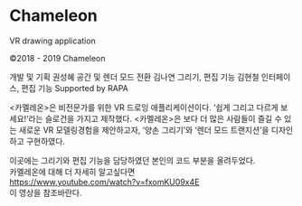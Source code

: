 # Chameleon
VR drawing application

©2018 - 2019 Chameleon

개발 및 기획
권성혜 공간 및 렌더 모드 전환
김나연 그리기, 편집 기능
김현철 인터페이스, 편집 기능
Supported by RAPA

<카멜레온>은 비전문가를 위한 VR 드로잉 애플리케이션이다. ‘쉽게 그리고 다르게 보세요!’라는 슬로건을 가지고 제작했다. <카멜레온>은 보다 더 많은 사람들이 즐길 수 있는 새로운 VR 모델링경험을 제안하고자, ‘양손 그리기’와 ‘렌더 모드 트랜지션’을 디자인하고 구현하였다.  

이곳에는 그리기와 편집 기능을 담당하였던 본인의 코드 부분을 올려두었다.  
카멜레온에 대해 더 자세히 알고싶다면  
https://www.youtube.com/watch?v=fxomKU09x4E  
이 영상을 참조바란다.

